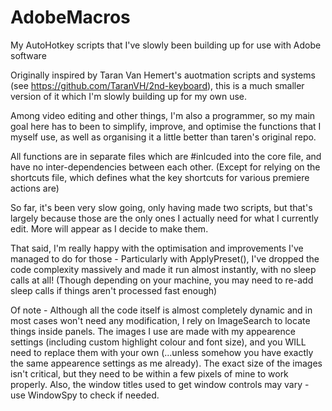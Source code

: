# AdobeMacros
My AutoHotkey scripts that I've slowly been building up for use with Adobe software

Originally inspired by Taran Van Hemert's auotmation scripts and systems (see https://github.com/TaranVH/2nd-keyboard), this is a
much smaller version of it which I'm slowly building up for my own use.

Among video editing and other things, I'm also a programmer, so my main goal here has to been to simplify, improve, and optimise
the functions that I myself use, as well as organising it a little better than taren's original repo.

All functions are in separate files which are #inlcuded into the core file, and have no inter-dependencies between each other.
(Except for relying on the shortcuts file, which defines what the key shortcuts for various premiere actions are)

So far, it's been very slow going, only having made two scripts, but that's largely because those are the only ones I actually
need for what I currently edit. More will appear as I decide to make them.

That said, I'm really happy with the optimisation and improvements I've managed to do for those - Particularly with ApplyPreset(),
I've dropped the code complexity massively and made it run almost instantly, with no sleep calls at all! (Though depending on your
machine, you may need to re-add sleep calls if things aren't processed fast enough)

Of note - Although all the code itself is almost completely dynamic and in most cases won't need any modification,
I rely on ImageSearch to locate things inside panels. The images I use are made with my appearence settings (including
custom highlight colour and font size), and you WILL need to replace them with your own (...unless somehow you have exactly 
the same appearence settings as me already). The exact size of the images isn't critical, but they need to be 
within a few pixels of mine to work properly. Also, the window titles used to get window controls may vary - use WindowSpy to check if needed.
